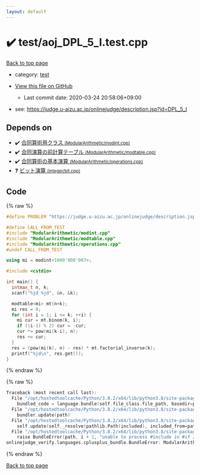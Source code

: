 ```yaml
---
layout: default
---
```


<!-- mathjax config similar to math.stackexchange -->
<script type="text/javascript" async
  src="https://cdnjs.cloudflare.com/ajax/libs/mathjax/2.7.5/MathJax.js?config=TeX-MML-AM_CHTML">
</script>
<script type="text/x-mathjax-config">
  MathJax.Hub.Config({
    TeX: { equationNumbers: { autoNumber: "AMS" }},
    tex2jax: {
      inlineMath: [ ['$','$'] ],
      processEscapes: true
    },
    "HTML-CSS": { matchFontHeight: false },
    displayAlign: "left",
    displayIndent: "2em"
  });
</script>

<script type="text/javascript" src="https://cdnjs.cloudflare.com/ajax/libs/jquery/3.4.1/jquery.min.js"></script>
<script src="https://cdn.jsdelivr.net/npm/jquery-balloon-js@1.1.2/jquery.balloon.min.js" integrity="sha256-ZEYs9VrgAeNuPvs15E39OsyOJaIkXEEt10fzxJ20+2I=" crossorigin="anonymous"></script>
<script type="text/javascript" src="../../assets/js/copy-button.js"></script>
<link rel="stylesheet" href="../../assets/css/copy-button.css" />


# :heavy_check_mark: test/aoj_DPL_5_I.test.cpp

<a href="../../index.html">Back to top page</a>

* category: <a href="../../index.html#098f6bcd4621d373cade4e832627b4f6">test</a>
* <a href="{{ site.github.repository_url }}/blob/master/test/aoj_DPL_5_I.test.cpp">View this file on GitHub</a>
    - Last commit date: 2020-03-24 20:58:06+09:00


* see: <a href="https://judge.u-aizu.ac.jp/onlinejudge/description.jsp?id=DPL_5_I">https://judge.u-aizu.ac.jp/onlinejudge/description.jsp?id=DPL_5_I</a>


## Depends on

* :heavy_check_mark: <a href="../../library/ModularArithmetic/modint.cpp.html">合同算術用クラス <small>(ModularArithmetic/modint.cpp)</small></a>
* :heavy_check_mark: <a href="../../library/ModularArithmetic/modtable.cpp.html">合同演算の前計算テーブル <small>(ModularArithmetic/modtable.cpp)</small></a>
* :heavy_check_mark: <a href="../../library/ModularArithmetic/operations.cpp.html">合同算術の基本演算 <small>(ModularArithmetic/operations.cpp)</small></a>
* :question: <a href="../../library/integer/bit.cpp.html">ビット演算 <small>(integer/bit.cpp)</small></a>


## Code

<a id="unbundled"></a>
{% raw %}
```cpp
#define PROBLEM "https://judge.u-aizu.ac.jp/onlinejudge/description.jsp?id=DPL_5_I"

#define CALL_FROM_TEST
#include "ModularArithmetic/modint.cpp"
#include "ModularArithmetic/modtable.cpp"
#include "ModularArithmetic/operations.cpp"
#undef CALL_FROM_TEST

using mi = modint<1000'000'007>;

#include <cstdio>

int main() {
  intmax_t n, k;
  scanf("%jd %jd", &n, &k);

  modtable<mi> mt(n+k);
  mi res = 0;
  for (int i = 1; i <= k; ++i) {
    mi cur = mt.binom(k, i);
    if ((i-1) % 2) cur = -cur;
    cur *= pow(mi(k-i), n);
    res += cur;
  }
  res = (pow(mi(k), n) - res) * mt.factorial_inverse(k);
  printf("%jd\n", res.get());
}

```
{% endraw %}

<a id="bundled"></a>
{% raw %}
```cpp
Traceback (most recent call last):
  File "/opt/hostedtoolcache/Python/3.8.2/x64/lib/python3.8/site-packages/onlinejudge_verify/docs.py", line 340, in write_contents
    bundled_code = language.bundle(self.file_class.file_path, basedir=pathlib.Path.cwd())
  File "/opt/hostedtoolcache/Python/3.8.2/x64/lib/python3.8/site-packages/onlinejudge_verify/languages/cplusplus.py", line 170, in bundle
    bundler.update(path)
  File "/opt/hostedtoolcache/Python/3.8.2/x64/lib/python3.8/site-packages/onlinejudge_verify/languages/cplusplus_bundle.py", line 282, in update
    self.update(self._resolve(pathlib.Path(included), included_from=path))
  File "/opt/hostedtoolcache/Python/3.8.2/x64/lib/python3.8/site-packages/onlinejudge_verify/languages/cplusplus_bundle.py", line 281, in update
    raise BundleError(path, i + 1, "unable to process #include in #if / #ifdef / #ifndef other than include guards")
onlinejudge_verify.languages.cplusplus_bundle.BundleError: ModularArithmetic/operations.cpp: line 10: unable to process #include in #if / #ifdef / #ifndef other than include guards

```
{% endraw %}

<a href="../../index.html">Back to top page</a>

